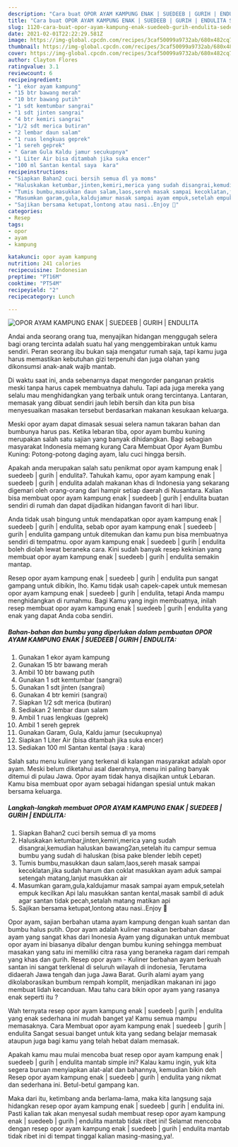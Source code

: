 ```yaml
---
description: "Cara buat OPOR AYAM KAMPUNG ENAK | SUEDEEB | GURIH | ENDULITA Sederhana Untuk Jualan"
title: "Cara buat OPOR AYAM KAMPUNG ENAK | SUEDEEB | GURIH | ENDULITA Sederhana Untuk Jualan"
slug: 1120-cara-buat-opor-ayam-kampung-enak-suedeeb-gurih-endulita-sederhana-untuk-jualan
date: 2021-02-01T22:22:29.581Z
image: https://img-global.cpcdn.com/recipes/3caf50099a9732ab/680x482cq70/opor-ayam-kampung-enak-suedeeb-gurih-endulita-foto-resep-utama.jpg
thumbnail: https://img-global.cpcdn.com/recipes/3caf50099a9732ab/680x482cq70/opor-ayam-kampung-enak-suedeeb-gurih-endulita-foto-resep-utama.jpg
cover: https://img-global.cpcdn.com/recipes/3caf50099a9732ab/680x482cq70/opor-ayam-kampung-enak-suedeeb-gurih-endulita-foto-resep-utama.jpg
author: Clayton Flores
ratingvalue: 3.1
reviewcount: 6
recipeingredient:
- "1 ekor ayam kampung"
- "15 btr bawang merah"
- "10 btr bawang putih"
- "1 sdt kemtumbar sangrai"
- "1 sdt jinten sangrai"
- "4 btr kemiri sangrai"
- "1/2 sdt merica butiran"
- "2 lembar daun salam"
- "1 ruas lengkuas geprek"
- "1 sereh geprek"
- " Garam Gula Kaldu jamur secukupnya"
- "1 Liter Air bisa ditambah jika suka encer"
- "100 ml Santan kental saya  kara"
recipeinstructions:
- "Siapkan Bahan2 cuci bersih semua dl ya moms"
- "Haluskakan ketumbar,jinten,kemiri,merica yang sudah disangrai,kemudian haluskan bawang2an,setelah itu campur semua bumbu yang sudah di haluskan (bisa pake blender lebih cepet)"
- "Tumis bumbu,masukkan daun salam,laos,sereh masak sampai kecoklatan,jika sudah harum dan coklat masukkan ayam aduk sampai setengah matang,lanjut masukkan air"
- "Masumkan garam,gula,kaldujamur masak sampai ayam empuk,setelah empuk kecilkan Api lalu masukkan santan kental,masak sambil di aduk agar santan tidak pecah,setalah matang matikan api"
- "Sajikan bersama ketupat,lontong atau nasi..Enjoy 🥰"
categories:
- Resep
tags:
- opor
- ayam
- kampung

katakunci: opor ayam kampung 
nutrition: 241 calories
recipecuisine: Indonesian
preptime: "PT16M"
cooktime: "PT54M"
recipeyield: "2"
recipecategory: Lunch

---
```



![OPOR AYAM KAMPUNG ENAK | SUEDEEB | GURIH | ENDULITA](https://img-global.cpcdn.com/recipes/3caf50099a9732ab/680x482cq70/opor-ayam-kampung-enak-suedeeb-gurih-endulita-foto-resep-utama.jpg)

Andai anda seorang orang tua, menyajikan hidangan menggugah selera bagi orang tercinta adalah suatu hal yang menggembirakan untuk kamu sendiri. Peran seorang ibu bukan saja mengatur rumah saja, tapi kamu juga harus memastikan kebutuhan gizi terpenuhi dan juga olahan yang dikonsumsi anak-anak wajib mantab.

Di waktu  saat ini, anda sebenarnya dapat mengorder panganan praktis meski tanpa harus capek membuatnya dahulu. Tapi ada juga mereka yang selalu mau menghidangkan yang terbaik untuk orang tercintanya. Lantaran, memasak yang dibuat sendiri jauh lebih bersih dan kita pun bisa menyesuaikan masakan tersebut berdasarkan makanan kesukaan keluarga. 

Meski opor ayam dapat dimasak sesuai selera namun takaran bahan dan bumbunya harus pas. Ketika lebaran tiba, opor ayam bumbu kuning merupakan salah satu sajian yang banyak dihidangkan. Bagi sebagian masyarakat Indonesia memang kurang Cara Membuat Opor Ayam Bumbu Kuning: Potong-potong daging ayam, lalu cuci hingga bersih.

Apakah anda merupakan salah satu penikmat opor ayam kampung enak | suedeeb | gurih | endulita?. Tahukah kamu, opor ayam kampung enak | suedeeb | gurih | endulita adalah makanan khas di Indonesia yang sekarang digemari oleh orang-orang dari hampir setiap daerah di Nusantara. Kalian bisa membuat opor ayam kampung enak | suedeeb | gurih | endulita buatan sendiri di rumah dan dapat dijadikan hidangan favorit di hari libur.

Anda tidak usah bingung untuk mendapatkan opor ayam kampung enak | suedeeb | gurih | endulita, sebab opor ayam kampung enak | suedeeb | gurih | endulita gampang untuk ditemukan dan kamu pun bisa membuatnya sendiri di tempatmu. opor ayam kampung enak | suedeeb | gurih | endulita boleh diolah lewat beraneka cara. Kini sudah banyak resep kekinian yang membuat opor ayam kampung enak | suedeeb | gurih | endulita semakin mantap.

Resep opor ayam kampung enak | suedeeb | gurih | endulita pun sangat gampang untuk dibikin, lho. Kamu tidak usah capek-capek untuk memesan opor ayam kampung enak | suedeeb | gurih | endulita, tetapi Anda mampu menghidangkan di rumahmu. Bagi Kamu yang ingin membuatnya, inilah resep membuat opor ayam kampung enak | suedeeb | gurih | endulita yang enak yang dapat Anda coba sendiri.

<!--inarticleads1-->

##### Bahan-bahan dan bumbu yang diperlukan dalam pembuatan OPOR AYAM KAMPUNG ENAK | SUEDEEB | GURIH | ENDULITA:

1. Gunakan 1 ekor ayam kampung
1. Gunakan 15 btr bawang merah
1. Ambil 10 btr bawang putih
1. Gunakan 1 sdt kemtumbar (sangrai)
1. Gunakan 1 sdt jinten (sangrai)
1. Gunakan 4 btr kemiri (sangrai)
1. Siapkan 1/2 sdt merica (butiran)
1. Sediakan 2 lembar daun salam
1. Ambil 1 ruas lengkuas (geprek)
1. Ambil 1 sereh geprek
1. Gunakan  Garam, Gula, Kaldu jamur (secukupnya)
1. Siapkan 1 Liter Air (bisa ditambah jika suka encer)
1. Sediakan 100 ml Santan kental (saya : kara)


Salah satu menu kuliner yang terkenal di kalangan masyarakat adalah opor ayam. Meski belum diketahui asal daerahnya, menu ini paling banyak ditemui di pulau Jawa. Opor ayam tidak hanya disajikan untuk Lebaran. Kamu bisa membuat opor ayam sebagai hidangan spesial untuk makan bersama keluarga. 

<!--inarticleads2-->

##### Langkah-langkah membuat OPOR AYAM KAMPUNG ENAK | SUEDEEB | GURIH | ENDULITA:

1. Siapkan Bahan2 cuci bersih semua dl ya moms
1. Haluskakan ketumbar,jinten,kemiri,merica yang sudah disangrai,kemudian haluskan bawang2an,setelah itu campur semua bumbu yang sudah di haluskan (bisa pake blender lebih cepet)
1. Tumis bumbu,masukkan daun salam,laos,sereh masak sampai kecoklatan,jika sudah harum dan coklat masukkan ayam aduk sampai setengah matang,lanjut masukkan air
1. Masumkan garam,gula,kaldujamur masak sampai ayam empuk,setelah empuk kecilkan Api lalu masukkan santan kental,masak sambil di aduk agar santan tidak pecah,setalah matang matikan api
1. Sajikan bersama ketupat,lontong atau nasi..Enjoy 🥰


Opor ayam, sajian berbahan utama ayam kampung dengan kuah santan dan bumbu halus putih. Opor ayam adalah kuliner masakan berbahan dasar ayam yang sangat khas dari Inonesia Ayam yang digunakan untuk membuat opor ayam ini biasanya dibalur dengan bumbu kuning sehingga membuat masakan yang satu ini memiliki citra rasa yang beraneka ragam dari rempah yang khas dan gurih. Resep opor ayam - Kuliner berbahan ayam berkuah santan ini sangat terklenal di seluruh wilayah di indonesia, Terutama didaerah Jawa tengah dan juga Jawa Barat. Gurih alami ayam yang dikolaborasikan bumbum rempah komplit, menjadikan makanan ini jago membuat lidah kecanduan. Mau tahu cara bikin opor ayam yang rasanya enak seperti itu ? 

Wah ternyata resep opor ayam kampung enak | suedeeb | gurih | endulita yang enak sederhana ini mudah banget ya! Kamu semua mampu memasaknya. Cara Membuat opor ayam kampung enak | suedeeb | gurih | endulita Sangat sesuai banget untuk kita yang sedang belajar memasak ataupun juga bagi kamu yang telah hebat dalam memasak.

Apakah kamu mau mulai mencoba buat resep opor ayam kampung enak | suedeeb | gurih | endulita mantab simple ini? Kalau kamu ingin, yuk kita segera buruan menyiapkan alat-alat dan bahannya, kemudian bikin deh Resep opor ayam kampung enak | suedeeb | gurih | endulita yang nikmat dan sederhana ini. Betul-betul gampang kan. 

Maka dari itu, ketimbang anda berlama-lama, maka kita langsung saja hidangkan resep opor ayam kampung enak | suedeeb | gurih | endulita ini. Pasti kalian tak akan menyesal sudah membuat resep opor ayam kampung enak | suedeeb | gurih | endulita mantab tidak ribet ini! Selamat mencoba dengan resep opor ayam kampung enak | suedeeb | gurih | endulita mantab tidak ribet ini di tempat tinggal kalian masing-masing,ya!.

